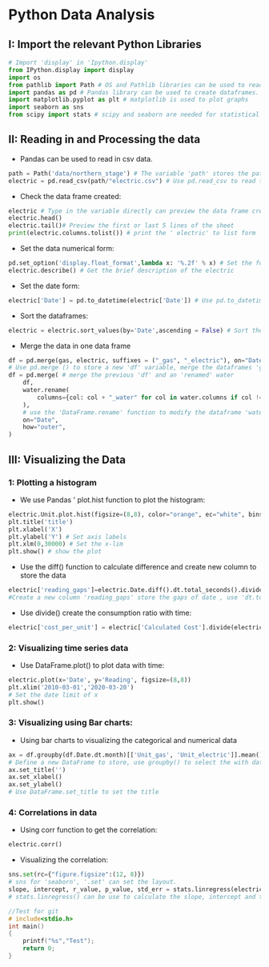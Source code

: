 # Python Data Analysis 
## I: Import the relevant Python Libraries 
```python 
# Import 'display' in 'Ipython.display'
from IPython.display import display
import os 
from pathlib import Path # OS and Pathlib libraries can be used to read data 
import pandas as pd # Pandas library can be used to create dataframes.
import matplotlib.pyplot as plt # matplotlib is used to plot graphs
import seaborn as sns
from scipy import stats # scipy and seaborn are needed for statistical analysis 
```
## II: Reading in and Processing the data 
* Pandas can be used to read in csv data.
```python
path = Path('data/northern_stage') # The variable 'path' stores the path named 'data/northern_stage'
electric = pd.read_csv(path/"electric.csv") # Use pd.read_csv to read the csv file into the variable 'electric'
```
* Check the data frame created:
```python
electric # Type in the variable directly can preview the data frame created 
electric.head()
electric.tail()# Preview the first or last 5 lines of the sheet
print(electric.columns.tolist()) # print the ' electric' to list form 
```
* Set the data  numerical form:
```python 
pd.set_option('display.float_format',lambda x: '%.2f' % x) # Set the format for display in float number
electric.describe() # Get the brief description of the electric 
```
* Set the date form:
```python
electric['Date'] = pd.to_datetime(electric['Date']) # Use pd.to_datetime to change the 'Date' column to the proper format (YY-MM-DD)

```
* Sort the dataframes:
```python 
electric = electric.sort_values(by='Date',ascending = False) # Sort the 'electric' by 'date' in ascending (or default descending )
```
* Merge the data in one data frame
```python 
df = pd.merge(gas, electric, suffixes = ("_gas", "_electric"), on="Date", how="outer")
# Use pd.merge () to store a new 'df' variable, merge the dataframes 'gas' and 'electric', parameter 'on=" "' denote the same (keep) part, suffixes("_x","_y") means add marks at the end of the same column from different dataframe, how ='' means union from each 
df = pd.merge( # merge the previous 'df' and an 'renamed' water 
    df,
    water.rename( 
        columns={col: col + "_water" for col in water.columns if col != "Date"}
    ),
    # use the 'DataFrame.rename' function to modify the dataframe 'water', 'columns='can be used to add '_water' to the old dataframe except 'Date' column
    on="Date",
    how="outer",
)

```
## III: Visualizing the Data 
### 1: Plotting a histogram 
* We use Pandas ' plot.hist function to plot the histogram:
```python 
electric.Unit.plot.hist(figsize=(8,8), color="orange", ec="white", bins=range(0,300000,1000)) # Use the function to plot 
plt.title('title')
plt.xlabel('X')
plt.ylabel('Y') # Set axis labels
plt.xlm(0,30000) # Set the x-lim
plt.show() # show the plot 

```
* Use the diff() function to calculate difference and create new column to store the data 
```python 
electric['reading_gaps']=electric.Date.diff().dt.total_seconds().divide(24*3600)
#Create a new column 'reading_gaps' store the gaps of date , use 'dt.total_seconds()' change the date form to seconds
```
* Use divide() create the consumption ratio with time:
```python
electric['cost_per_unit'] = electric['Calculated Cost'].divide(electric['Unit'])
```
### 2: Visualizing time series data 
* Use DataFrame.plot() to plot data with time:
```python
electric.plot(x='Date', y='Reading', figsize=(8,8))
plt.xlim('2010-03-01','2020-03-20')
# Set the date limit of x
plt.show()
```
### 3: Visualizing using Bar charts:
* Using bar charts to visualizing the categorical and numerical data 
```python
ax = df.groupby(df.Date.dt.month)[['Unit_gas', 'Unit_electric']].mean().plot.bar(figsize=(8,8))
# Define a new DataFrame to store, use groupby() to select the with data with group 'month' (using dt.month to pick 'month' in date), use '.mean()' to find the mean value.
ax.set_title('')
ax.set_xlabel()
ax.set_ylabel()
# Use DataFrame.set_title to set the title
```
### 4: Correlations in data 
* Using corr function to get the correlation:
```python
electric.corr()
```
* Visualizing the correlation:
```python
sns.set(rc={"figure.figsize":(12, 8)})
# sns for 'seaborn', '.set' can set the layout. 
slope, intercept, r_value, p_value, std_err = stats.linregress(electric['Unit'], electric['Carbon'])
# stats.linregress() can be use to calculate the slope, intercept and the r_value 
```
```cpp
//Test for git
# include<stdio.h>
int main()
{
    printf("%s","Test");
    return 0;
}
```





